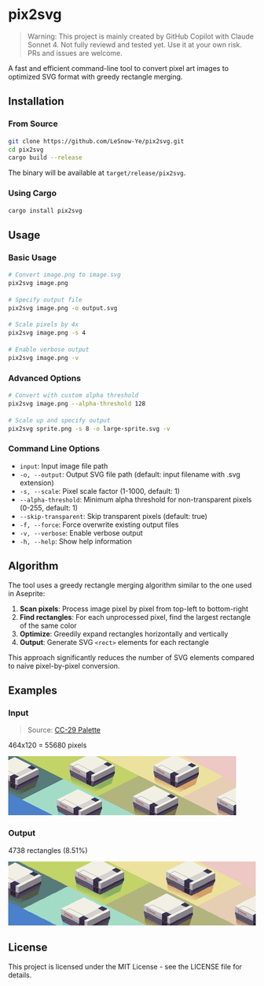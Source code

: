 # pix2svg

> Warning: This project is mainly created by GitHub Copilot with Claude Sonnet 4. Not fully reviewd and tested yet. Use it at your own risk. PRs and issues are welcome.

A fast and efficient command-line tool to convert pixel art images to optimized SVG format with greedy rectangle merging.

## Installation

### From Source

```bash
git clone https://github.com/LeSnow-Ye/pix2svg.git
cd pix2svg
cargo build --release
```

The binary will be available at `target/release/pix2svg`.

### Using Cargo

```bash
cargo install pix2svg
```

## Usage

### Basic Usage

```bash
# Convert image.png to image.svg
pix2svg image.png

# Specify output file
pix2svg image.png -o output.svg

# Scale pixels by 4x
pix2svg image.png -s 4

# Enable verbose output
pix2svg image.png -v
```

### Advanced Options

```bash
# Convert with custom alpha threshold
pix2svg image.png --alpha-threshold 128

# Scale up and specify output
pix2svg sprite.png -s 8 -o large-sprite.svg -v
```

### Command Line Options

- `input`: Input image file path
- `-o, --output`: Output SVG file path (default: input filename with .svg extension)
- `-s, --scale`: Pixel scale factor (1-1000, default: 1)
- `--alpha-threshold`: Minimum alpha threshold for non-transparent pixels (0-255, default: 1)
- `--skip-transparent`: Skip transparent pixels (default: true)
- `-f, --force`: Force overwrite existing output files
- `-v, --verbose`: Enable verbose output
- `-h, --help`: Show help information

## Algorithm

The tool uses a greedy rectangle merging algorithm similar to the one used in Aseprite:

1. **Scan pixels**: Process image pixel by pixel from top-left to bottom-right
2. **Find rectangles**: For each unprocessed pixel, find the largest rectangle of the same color
3. **Optimize**: Greedily expand rectangles horizontally and vertically
4. **Output**: Generate SVG `<rect>` elements for each rectangle

This approach significantly reduces the number of SVG elements compared to naive pixel-by-pixel conversion.

## Examples

### Input

> Source: [CC-29 Palette](https://lospec.com/palette-list/cc-29)

464x120 = 55680 pixels

![](imgs/cc-29-palette-example-by-revvy-611f81.png)

### Output

4738 rectangles (8.51%)

![](imgs/cc-29-palette-example-by-revvy-611f81.svg)

## License

This project is licensed under the MIT License - see the LICENSE file for details.
